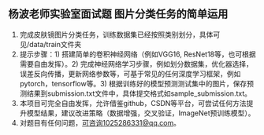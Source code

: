 ## 杨波老师实验室面试题 图片分类任务的简单运用
1. 完成皮肤镜图片分类任务，训练数据集已经按照类别划分，具体可见/data/train文件夹
2. 提示步骤：1) 搭建简单的卷积神经网络（例如VGG16, ResNet18等，也可根据需要自由发挥）。2) 完成神经网络学习步骤，例如划分数据集，优化器选择，误差反向传播，更新网络参数等，可基于常见的任何深度学习框架，例如pytorch，tensorflow等。3) 根据训练好的模型预测测试集中的图片，保存预测结果到submission.txt文件中，具体提交格式如sample_submission.txt。
3. 本项目可完全自由发挥，允许借鉴github，CSDN等平台，可尝试任何方法提升模型结果，建议改进策略（数据增强，交叉验证，ImageNet预训练模型）。
4. 对题目有任何问题，可咨询1025286331@qq.com。
